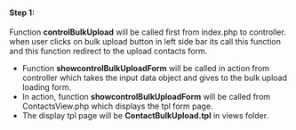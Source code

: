 #### Step 1:

Function **controlBulkUpload** will be called first from index.php to controller. when user clicks on bulk upload button in left side bar its call this function and this function redirect to the upload contacts form.

- Function **showcontrolBulkUploadForm** will be called in action from controller which takes the input data object and gives to the bulk upload loading form.
- In action, function **showcontrolBulkUploadForm** will be called from ContactsView.php which displays the tpl form page.
- The display tpl page will be **ContactBulkUpload.tpl** in views folder.

